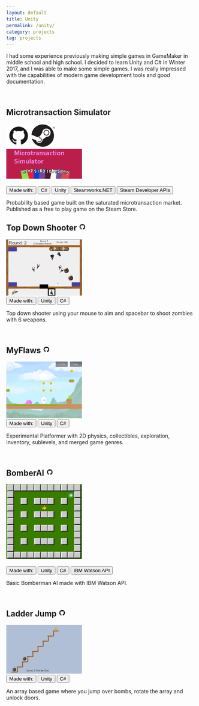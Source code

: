 ```yaml
---
layout: default
title: Unity
permalink: /unity/
category: projects
tag: projects
---
```


I had some experience previously making simple games in GameMaker in middle school and high school. I decided to learn Unity and C# in Winter 2017, and I was able to make some simple games. I was really impressed with the capabilities of modern game development tools and good documentation.

<br>

<h2>Microtransaction Simulator
  <a href= "https://github.com/jonathantsang/Micro-Simulator"></h2>
    <img src="/pictures/gcat.png" width="13%" height="13%"></a></h2><a href="http://store.steampowered.com/app/689090/Microtransaction_Simulator/"><img src="/projects/unity/pictures/steam_logo.png" width="13%" height="13%"></a>
    <br>
    <a href="http://store.steampowered.com/app/689090/Microtransaction_Simulator/">
    <img src="/projects/unity/pictures/capsule_lg.png" width="40%"></a>
    <br>
    <br>
    <button type = "button" class = "btn btn-primary btn-lg">Made with:</button>
    <button type = "button" class = "btn btn-primary">C#</button>
    <button type = "button" class = "btn btn-primary">Unity</button>
    <button type = "button" class = "btn btn-primary">Steamworks.NET</button>
    <button type = "button" class = "btn btn-primary">Steam Developer APIs</button>
    <p>Probability based game built on the saturated microtransaction market. Published as a free to play game on the Steam Store.</p>
</div>

<h2>Top Down Shooter
<a href= "https://github.com/jonathantsang/topdownshooter">
<img src="/pictures/gcat.png" width="4%" height="4%"></a></h2>
<img src="/projects/unity/pictures/tds.png" width="40%" height="40%">
<br>
<button type = "button" class = "btn btn-primary btn-lg">Made with:</button>
<button type = "button" class = "btn btn-primary">Unity</button>
<button type = "button" class = "btn btn-primary">C#</button>
<p>Top down shooter using your mouse to aim and spacebar to shoot zombies with 6 weapons.</p>
<br>

<h2>MyFlaws
<a href= "https://github.com/jonathantsang/MyFlaws">
<img src="/pictures/gcat.png" width="4%" height="4%"></a></h2>
<img src="/projects/unity/pictures/mf.png" width="40%" height="40%">
<br>
<button type = "button" class = "btn btn-primary btn-lg">Made with:</button>
<button type = "button" class = "btn btn-primary">Unity</button>
<button type = "button" class = "btn btn-primary">C#</button>
<p>Experimental Platformer with 2D physics, collectibles, exploration, inventory, sublevels, and merged game genres.</p>

<br>

<h2>BomberAI
<a href= "https://github.com/jonathantsang/BomberAI">
<img src="/pictures/gcat.png" width="4%" height="4%"></a></h2>
<img src="/projects/unity/pictures/bai.png" width="40%" height="40%">
<br>
<br>
<button type = "button" class = "btn btn-primary btn-lg">Made with:</button>
<button type = "button" class = "btn btn-primary">Unity</button>
<button type = "button" class = "btn btn-primary">C#</button>
<button type = "button" class = "btn btn-primary">IBM Watson API</button>
<p>Basic Bomberman AI made with IBM Watson API.</p>

<br>

<h2>Ladder Jump
<a href= "https://github.com/jonathantsang/ladder-jump">
<img src="/pictures/gcat.png" width="4%" height="4%"></a></h2>
<img src="/projects/unity/pictures/lj.png" width="40%" height="40%">
<br>
<button type = "button" class = "btn btn-primary btn-lg">Made with:</button>
<button type = "button" class = "btn btn-primary">Unity</button>
<button type = "button" class = "btn btn-primary">C#</button>
<p>An array based game where you jump over bombs, rotate the array and unlock doors.</p>
<br>
